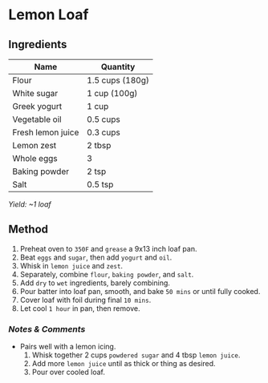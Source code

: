 # Lemon Loaf

## Ingredients

| Name              | Quantity        |
| ----------------- | --------------- |
| Flour             | 1.5 cups (180g) |
| White sugar       | 1 cup (100g)    |
| Greek yogurt      | 1 cup           |
| Vegetable oil     | 0.5 cups        |
| Fresh lemon juice | 0.3 cups        |
| Lemon zest        | 2 tbsp          |
| Whole eggs        | 3               |
| Baking powder     | 2 tsp           |
| Salt              | 0.5 tsp         |

_Yield: ~1 loaf_

## Method

1. Preheat oven to `350F` and `grease` a 9x13 inch loaf pan.
1. Beat `eggs` and `sugar`, then add `yogurt` and `oil`.
1. Whisk in `lemon juice` and `zest`.
1. Separately, combine `flour`, `baking powder`, and `salt`.
1. Add `dry` to `wet` ingredients, barely combining.
1. Pour batter into loaf pan, smooth, and bake `50 mins` or until fully cooked.
1. Cover loaf with foil during final `10 mins`.
1. Let cool `1 hour` in pan, then remove.

### _Notes & Comments_

- Pairs well with a lemon icing.
  1. Whisk together 2 cups `powdered sugar` and 4 tbsp `lemon juice`.
  1. Add more `lemon juice` until as thick or thing as desired.
  1. Pour over cooled loaf.
